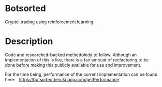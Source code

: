 # Botsorted
Crypto-trading using reinforcement learning
&nbsp;
&nbsp;
# Description

Code and researched-backed methodolody to follow. Although an implementation of this is live, there is a fair amount of recfactoring to be done before making this publicly available for use and improvement.

For the time being, performance of the current implementation can be found here: &nbsp;
https://botsorted.herokuapp.com/getPerformance

